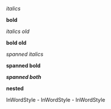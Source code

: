 *italics*

**bold**

*italics old*

**bold old**

*spanned italics*

**spanned bold**

***spanned both***

**nested**

InWordStyle - InWordStyle - InWordStyle